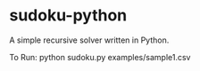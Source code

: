 sudoku-python
=============

A simple recursive solver written in Python.

To Run:
    python sudoku.py examples/sample1.csv
